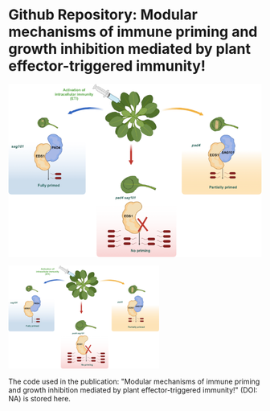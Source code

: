# Github Repository: Modular mechanisms of immune priming and growth inhibition mediated by plant effector-triggered immunity!
![Summary image for the "Modular mechanisms of immune priming and growth inhibition mediated by plant effector-triggered immunity!" publication, showing unequal redundancy of pad4 and sag101.](Images/GA_3.png)

<picture>
<img src="Images/GA_3.png" alt="Summary image for the "Modular mechanisms of immune priming and growth inhibition mediated by plant effector-triggered immunity!" publication, showing unequal redundancy of pad4 and sag101." width="300"/>
</picture>

The code used in the publication: "Modular mechanisms of immune priming and growth inhibition mediated by plant effector-triggered immunity!" (DOI: NA) is stored here.
